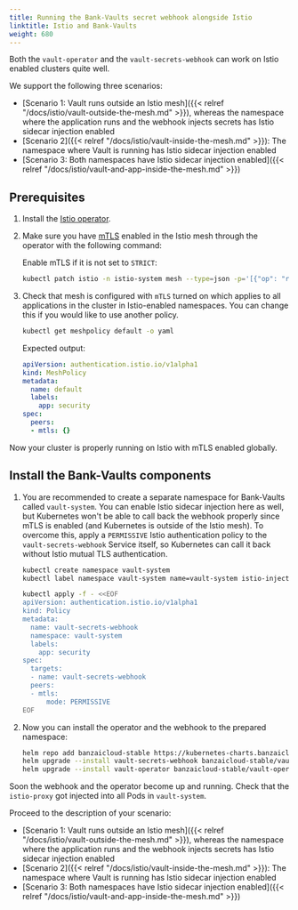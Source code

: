 ```yaml
---
title: Running the Bank-Vaults secret webhook alongside Istio
linktitle: Istio and Bank-Vaults
weight: 680
---
```


Both the `vault-operator` and the `vault-secrets-webhook` can work on Istio enabled clusters quite well.

We support the following three scenarios:

- [Scenario 1: Vault runs outside an Istio mesh]({{< relref "/docs/istio/vault-outside-the-mesh.md" >}}), whereas the namespace where the application runs and the webhook injects secrets has Istio sidecar injection enabled
- [Scenario 2]({{< relref "/docs/istio/vault-inside-the-mesh.md" >}}): The namespace where Vault is running has Istio sidecar injection enabled
- [Scenario 3: Both namespaces have Istio sidecar injection enabled]({{< relref "/docs/istio/vault-and-app-inside-the-mesh.md" >}})

## Prerequisites

1. Install the [Istio operator](https://github.com/banzaicloud/istio-operator).
1. Make sure you have [mTLS](https://istio.io/docs/tasks/security/authentication/authn-policy/#globally-enabling-istio-mutual-tls) enabled in the Istio mesh through the operator with the following command:

    Enable mTLS if it is not set to `STRICT`:

    ```bash
    kubectl patch istio -n istio-system mesh --type=json -p='[{"op": "replace", "path": "/spec/meshPolicy/mtlsMode", "value":STRICT}]'
    ```

1. Check that mesh is configured with `mTLS` turned on which applies to all applications in the cluster in Istio-enabled namespaces. You can change this if you would like to use another policy.

    ```bash
    kubectl get meshpolicy default -o yaml
    ```

    Expected output:

    ```yaml
    apiVersion: authentication.istio.io/v1alpha1
    kind: MeshPolicy
    metadata:
      name: default
      labels:
        app: security
    spec:
      peers:
      - mtls: {}
    ```

Now your cluster is properly running on Istio with mTLS enabled globally.

## Install the Bank-Vaults components

1. You are recommended to create a separate namespace for Bank-Vaults called `vault-system`. You can enable Istio sidecar injection here as well, but Kubernetes won't be able to call back the webhook properly since mTLS is enabled (and Kubernetes is outside of the Istio mesh). To overcome this, apply a `PERMISSIVE` Istio authentication policy to the `vault-secrets-webhook` Service itself, so Kubernetes can call it back without Istio mutual TLS authentication.

    ```bash
    kubectl create namespace vault-system
    kubectl label namespace vault-system name=vault-system istio-injection=enabled
    ```

    ```bash
    kubectl apply -f - <<EOF
    apiVersion: authentication.istio.io/v1alpha1
    kind: Policy
    metadata:
      name: vault-secrets-webhook
      namespace: vault-system
      labels:
        app: security
    spec:
      targets:
      - name: vault-secrets-webhook
      peers:
      - mtls:
          mode: PERMISSIVE
    EOF
    ```

1. Now you can install the operator and the webhook to the prepared namespace:

    ```bash
    helm repo add banzaicloud-stable https://kubernetes-charts.banzaicloud.com
    helm upgrade --install vault-secrets-webhook banzaicloud-stable/vault-secrets-webhook --namespace vault-system
    helm upgrade --install vault-operator banzaicloud-stable/vault-operator --namespace vault-system
    ```

Soon the webhook and the operator become up and running. Check that the `istio-proxy` got injected into all Pods in `vault-system`.

Proceed to the description of your scenario:

- [Scenario 1: Vault runs outside an Istio mesh]({{< relref "/docs/istio/vault-outside-the-mesh.md" >}}), whereas the namespace where the application runs and the webhook injects secrets has Istio sidecar injection enabled
- [Scenario 2]({{< relref "/docs/istio/vault-inside-the-mesh.md" >}}): The namespace where Vault is running has Istio sidecar injection enabled
- [Scenario 3: Both namespaces have Istio sidecar injection enabled]({{< relref "/docs/istio/vault-and-app-inside-the-mesh.md" >}})
